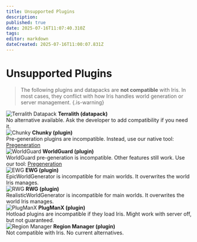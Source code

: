 ```yaml
---
title: Unsupported Plugins
description: 
published: true
date: 2025-07-16T11:07:40.310Z
tags: 
editor: markdown
dateCreated: 2025-07-16T11:00:07.831Z
---
```


# Unsupported Plugins
> The following plugins and datapacks are **not compatible** with Iris. In most cases, they conflict with how Iris handles world generation or server management.
{.is-warning}

<div class="grid-unsupported">
<div class="card-unsupported">
  <img src="https://example.com/terralith.png" alt="Terralith Datapack">
  <strong>Terralith (datapack)</strong><br>
  No alternative available. Ask the developer to add compatibility if you need it.
</div>

<div class="card-unsupported">
  <img src="https://example.com/chunky.png" alt="Chunky">
  <strong>Chunky (plugin)</strong><br>
  Pre-generation plugins are incompatible. Instead, use our native tool: <a href="/doc/iris/pregeneration">Pregeneration</a>
</div>

<div class="card-unsupported">
  <img src="https://example.com/worldguard.png" alt="WorldGuard">
  <strong>WorldGuard (plugin)</strong><br>
  WorldGuard pre-generation is incompatible. Other features still work. Use our tool: <a href="/doc/iris/pregeneration">Pregeneration</a>
</div>

<div class="card-unsupported">
  <img src="https://example.com/ewg.png" alt="EWG">
  <strong>EWG (plugin)</strong><br>
  EpicWorldGenerator is incompatible for main worlds. It overwrites the world Iris manages.
</div>

<div class="card-unsupported">
  <img src="https://example.com/rwg.png" alt="RWG">
  <strong>RWG (plugin)</strong><br>
  RealisticWorldGenerator is incompatible for main worlds. It overwrites the world Iris manages.
</div>

<div class="card-unsupported">
  <img src="https://example.com/plugmanx.png" alt="PlugManX">
  <strong>PlugManX (plugin)</strong><br>
  Hotload plugins are incompatible if they load Iris. Might work with server off, but not guaranteed.
</div>

<div class="card-unsupported">
  <img src="https://example.com/regionmanager.png" alt="Region Manager">
  <strong>Region Manager (plugin)</strong><br>
  Not compatible with Iris. No current alternatives.
</div>

</div>
